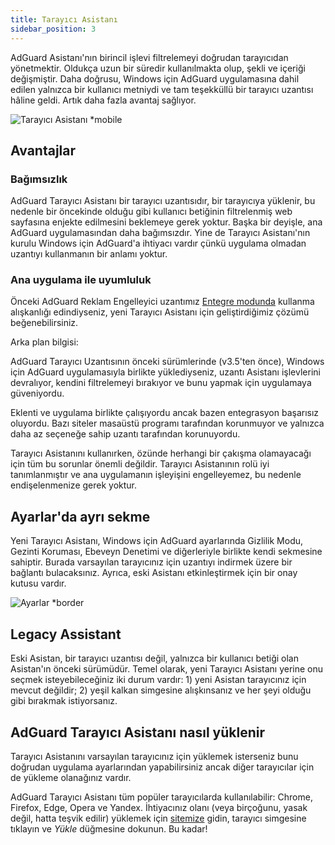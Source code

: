 ```yaml
---
title: Tarayıcı Asistanı
sidebar_position: 3
---
```


AdGuard Asistanı'nın birincil işlevi filtrelemeyi doğrudan tarayıcıdan yönetmektir. Oldukça uzun bir süredir kullanılmakta olup, şekli ve içeriği değişmiştir. Daha doğrusu, Windows için AdGuard uygulamasına dahil edilen yalnızca bir kullanıcı metniydi ve tam teşekküllü bir tarayıcı uzantısı hâline geldi. Artık daha fazla avantaj sağlıyor.

![Tarayıcı Asistanı *mobile](https://cdn.adtidy.org/content/kb/ad_blocker/windows/browser-assistant/assistant-menu.png)

## Avantajlar

### Bağımsızlık

AdGuard Tarayıcı Asistanı bir tarayıcı uzantısıdır, bir tarayıcıya yüklenir, bu nedenle bir öncekinde olduğu gibi kullanıcı betiğinin filtrelenmiş web sayfasına enjekte edilmesini beklemeye gerek yoktur. Başka bir deyişle, ana AdGuard uygulamasından daha bağımsızdır. Yine de Tarayıcı Asistanı'nın kurulu Windows için AdGuard'a ihtiyacı vardır çünkü uygulama olmadan uzantıyı kullanmanın bir anlamı yoktur.

### Ana uygulama ile uyumluluk

Önceki AdGuard Reklam Engelleyici uzantımız [Entegre modunda](/adguard-browser-extension/integration-mode) kullanma alışkanlığı edindiyseniz, yeni Tarayıcı Asistanı için geliştirdiğimiz çözümü beğenebilirsiniz.

Arka plan bilgisi:

AdGuard Tarayıcı Uzantısının önceki sürümlerinde (v3.5'ten önce), Windows için AdGuard uygulamasıyla birlikte yüklediyseniz, uzantı Asistanı işlevlerini devralıyor, kendini filtrelemeyi bırakıyor ve bunu yapmak için uygulamaya güveniyordu.

Eklenti ve uygulama birlikte çalışıyordu ancak bazen entegrasyon başarısız oluyordu. Bazı siteler masaüstü programı tarafından korunmuyor ve yalnızca daha az seçeneğe sahip uzantı tarafından korunuyordu.

Tarayıcı Asistanını kullanırken, özünde herhangi bir çakışma olamayacağı için tüm bu sorunlar önemli değildir. Tarayıcı Asistanının rolü iyi tanımlanmıştır ve ana uygulamanın işleyişini engelleyemez, bu nedenle endişelenmenize gerek yoktur.

## Ayarlar'da ayrı sekme

Yeni Tarayıcı Asistanı, Windows için AdGuard ayarlarında Gizlilik Modu, Gezinti Koruması, Ebeveyn Denetimi ve diğerleriyle birlikte kendi sekmesine sahiptir. Burada varsayılan tarayıcınız için uzantıyı indirmek üzere bir bağlantı bulacaksınız. Ayrıca, eski Asistanı etkinleştirmek için bir onay kutusu vardır.

![Ayarlar *border](https://cdn.adtidy.org/content/kb/ad_blocker/windows/browser-assistant/browser-assistant.png)

## Legacy Assistant

Eski Asistan, bir tarayıcı uzantısı değil, yalnızca bir kullanıcı betiği olan Asistan'ın önceki sürümüdür. Temel olarak, yeni Tarayıcı Asistanı yerine onu seçmek isteyebileceğiniz iki durum vardır: 1) yeni Asistan tarayıcınız için mevcut değildir; 2) yeşil kalkan simgesine alışkınsanız ve her şeyi olduğu gibi bırakmak istiyorsanız.

## AdGuard Tarayıcı Asistanı nasıl yüklenir

Tarayıcı Asistanını varsayılan tarayıcınız için yüklemek isterseniz bunu doğrudan uygulama ayarlarından yapabilirsiniz ancak diğer tarayıcılar için de yükleme olanağınız vardır.

AdGuard Tarayıcı Asistanı tüm popüler tarayıcılarda kullanılabilir: Chrome, Firefox, Edge, Opera ve Yandex. İhtiyacınız olanı (veya birçoğunu, yasak değil, hatta teşvik edilir) yüklemek için [sitemize](https://adguard.com/adguard-assistant/overview.html) gidin, tarayıcı simgesine tıklayın ve *Yükle* düğmesine dokunun. Bu kadar!
